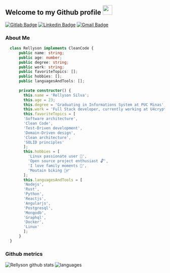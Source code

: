 ## Welcome to my Github profile <img height="30" src="https://i.imgur.com/yYqn19R.gif" />

[![Gitlab Badge](https://img.shields.io/static/v1?message=rellyson&logo=gitlab&labelColor=FF5214&color=FF5214&logoColor=white&label=%20)](https://gitlab.com/rellyson)
[![Linkedin Badge](https://img.shields.io/static/v1?message=rellysonsilva&logo=linkedin&labelColor=1182c3&color=1182c3&logoColor=white&label=%20)](https://www.linkedin.com/in/rellysonsilva/) 
[![Gmail Badge](https://img.shields.io/static/v1?message=rellysonsilva@gmail.com&logo=gmail&labelColor=C14438&color=C14438&logoColor=white&label=%20)](mailto:rellysonsilva@gmail.com)

### About Me

``` Typescript
  class Rellyson implements CleanCode {
      public name: string;
      public age: number;
      public degree: string;
      public work: string;
      public favoriteTopics: [];
      public hobbies: [];
      public languagesAndTools: [];
      
      private constructor() {
        this.name = 'Rellyson Silva';
        this.age = 23;
        this.degree = 'Graduating in Informations System at PUC Minas';
        this.work = 'Full Stack developer, currently working at U4crypto';
        this.favoriteTopics = [
        'Software architecture',
        'Clean Code',
        'Test-Driven development',
        'Domain-Driven design',
        'Clean architecture',
        'SOLID principles'
        ];
        this.hobbies = [
          'Linux passionate user 🐧',
          'Open source project enthusiast 🔓',
          'I love family moments 🥰',
          'Moutain biking 🚵‍♂️'
        ];
        this.languagesAndTools = [
        'Nodejs',
        'Rust',
        'Python',
        'Reactjs',
        'Angularjs',
        'Postgresql',
        'Mongodb',
        'Graphql',
        'Docker',
        'Linux'
        ];
      }
  }

```

### Github  metrics
![Rellyson github stats](https://github-readme-stats.vercel.app/api?username=rellyson&hide=["issues"]&&theme=react)
![languages](https://github-readme-stats.vercel.app/api/top-langs/?username=rellyson&hide=scss&layout=compact&theme=radical&title_color=2ED3EA)

<!--
**rellyson/rellyson** is a ✨ _special_ ✨ repository because its `README.md` (this file) appears on your GitHub profile.

Here are some ideas to get you started:

- 🔭 I’m currently working on ...
- 🌱 I’m currently learning ...
- 👯 I’m looking to collaborate on ...
- 🤔 I’m looking for help with ...
- 💬 Ask me about ...
- 📫 How to reach me: ...
- 😄 Pronouns: ...
- ⚡ Fun fact: ...
-->
